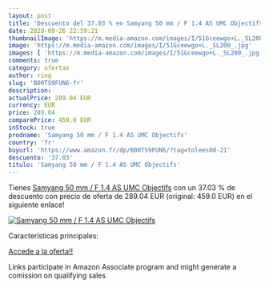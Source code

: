 ```yaml
---
layout: post
title: 'Descuento del 37.03 % en Samyang 50 mm / F 1.4 AS UMC Objectifs'
date: 2020-09-26 22:59:21
thumbnailImage: 'https://m.media-amazon.com/images/I/51Gceewgo+L._SL200_.jpg'
image: 'https://m.media-amazon.com/images/I/51Gceewgo+L._SL200_.jpg'
images: [ 'https://m.media-amazon.com/images/I/51Gceewgo+L._SL200_.jpg' ]
comments: true
category: ofertas
author: ring
slug: 'B00TS9FUN6-fr'
description:
actualPrice: 289.04 EUR
currency: EUR
price: 289.04
comparePrice: 459.0 EUR
inStock: true
prodname: 'Samyang 50 mm / F 1.4 AS UMC Objectifs'
country: 'fr'
buyurl: 'https://www.amazon.fr/dp/B00TS9FUN6/?tag=tolees0d-21'
descuento: '37.03'
titulo: 'Samyang 50 mm / F 1.4 AS UMC Objectifs'
---
```


Tienes [Samyang 50 mm / F 1.4 AS UMC Objectifs](https://www.amazon.fr/dp/B00TS9FUN6/?tag=tolees0d-21) con un 37.03 % de descuento con precio de oferta de 289.04 EUR (original: 459.0 EUR) en el siguiente enlace!

[![Samyang 50 mm / F 1.4 AS UMC Objectifs](https://m.media-amazon.com/images/I/51Gceewgo+L._SL200_.jpg)](https://www.amazon.fr/dp/B00TS9FUN6/?tag=tolees0d-21)

Características principales:


[Accede a la oferta!!](https://www.amazon.fr/dp/B00TS9FUN6/?tag=tolees0d-21)

Links participate in Amazon Associate program and might generate a comission on qualifying sales


